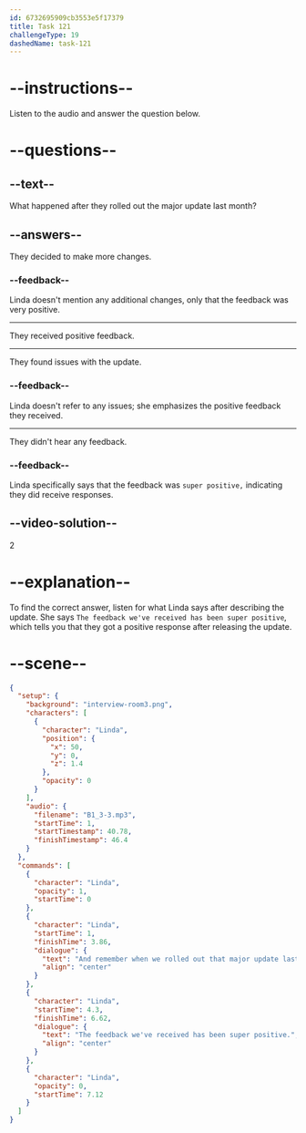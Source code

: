 ```yaml
---
id: 6732695909cb3553e5f17379
title: Task 121
challengeType: 19
dashedName: task-121
---
```


<!-- (audio) Linda: And remember when we rolled out that major update last month? The feedback we've received has been super positive. -->

# --instructions--

Listen to the audio and answer the question below.

# --questions--

## --text--

What happened after they rolled out the major update last month?

## --answers--

They decided to make more changes.

### --feedback--

Linda doesn't mention any additional changes, only that the feedback was very positive.

---

They received positive feedback.

---

They found issues with the update.

### --feedback--

Linda doesn't refer to any issues; she emphasizes the positive feedback they received.

---

They didn't hear any feedback.

### --feedback--

Linda specifically says that the feedback was `super positive,` indicating they did receive responses.

## --video-solution--

2

# --explanation--

To find the correct answer, listen for what Linda says after describing the update. She says `The feedback we've received has been super positive`, which tells you that they got a positive response after releasing the update.

# --scene--

```json
{
  "setup": {
    "background": "interview-room3.png",
    "characters": [
      {
        "character": "Linda",
        "position": {
          "x": 50,
          "y": 0,
          "z": 1.4
        },
        "opacity": 0
      }
    ],
    "audio": {
      "filename": "B1_3-3.mp3",
      "startTime": 1,
      "startTimestamp": 40.78,
      "finishTimestamp": 46.4
    }
  },
  "commands": [
    {
      "character": "Linda",
      "opacity": 1,
      "startTime": 0
    },
    {
      "character": "Linda",
      "startTime": 1,
      "finishTime": 3.86,
      "dialogue": {
        "text": "And remember when we rolled out that major update last month?",
        "align": "center"
      }
    },
    {
      "character": "Linda",
      "startTime": 4.3,
      "finishTime": 6.62,
      "dialogue": {
        "text": "The feedback we've received has been super positive.",
        "align": "center"
      }
    },
    {
      "character": "Linda",
      "opacity": 0,
      "startTime": 7.12
    }
  ]
}
```
